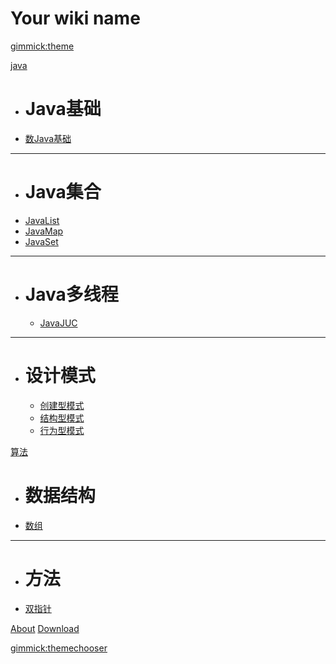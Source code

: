 <!--
  -- Name of your wiki
  -- Do NOT remove the leading `#` character.
  -->

# Your wiki name
<!--
  -- Default theme
  -- (Read: http://tsingyun-go.github.io/mdwiki/#!customizing.md#Theme_chooser)
  -->

[gimmick:theme](flatly)

[java]()

  * # Java基础
  * [数Java基础](pages/java/JavaBase.md)
  - - - -
  * # Java集合
  * [JavaList](pages/java/JavaList.md)
  * [JavaMap](pages/java/JavaMap.md)
  * [JavaSet](pages/java/JavaSet.md)
  - - - -
  * # Java多线程
    * [JavaJUC](pages/java/JavaJUC.md)
  - - - -
  * # 设计模式
    * [创建型模式](pages/design/DesignCreate.md)    
    * [结构型模式](pages/design/DesignStruct.md)    
    * [行为型模式](pages/design/DesignBehavior.md)  
      
[算法]()

  * # 数据结构
  * [数组](pages/al/Array.md)
  - - - -
  * # 方法
  * [双指针](pages/al/DoublePoint.md)


  
[About](pages/about.md)
[Download](pages/download.md)

[gimmick:themechooser](选择你喜欢的主题)

